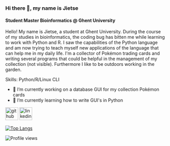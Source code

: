 ### Hi there 👋, my name is Jietse
#### Student Master Bioinformatics @ Ghent University
Hello!
My name is Jietse, a student at Ghent University. During the course of my studies in bioinformatics, the coding bug has bitten me while learning to work with Python and R. I saw the capabilities of the Python language and am now trying to teach myself new applications of the language that can help me in my daily life. I'm a collector of Pokémon trading cards and writing several programs that could be helpful in the management of my collection (not visible). Furthermore I like to be outdoors working in the garden.

Skills: Python/R/Linux CLI

- 🔭 I’m currently working on a database GUI for my collection Pokémon cards 
- 🌱 I’m currently learning how to write GUI's in Python 


[<img src='https://cdn.jsdelivr.net/npm/simple-icons@3.0.1/icons/github.svg' alt='github' height='40'>](https://github.com/JietseV)  [<img src='https://cdn.jsdelivr.net/npm/simple-icons@3.0.1/icons/linkedin.svg' alt='linkedin' height='40'>](https://www.linkedin.com/in/jietse-verweirder-60bb81165//)  

[![Top Langs](https://github-readme-stats.vercel.app/api/top-langs/?username=JietseV&theme=dark)](https://github.com/anuraghazra/github-readme-stats)

![Profile views](https://gpvc.arturio.dev/JietseV)  
